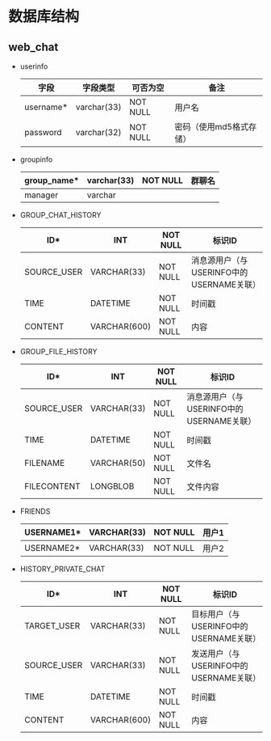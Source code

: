 # 数据库结构

## web_chat

- userinfo

  | 字段      | 字段类型    | 可否为空 | 备注                    |
  | --------- |-------------| -------- | ----------------------- |
  | username* | varchar(33) | NOT NULL | 用户名                  |
  | password  | varchar(32) | NOT NULL | 密码（使用md5格式存储） |

  
- groupinfo

  | group_name* | varchar(33) | NOT NULL | 群聊名               |
  | ----------- | ----------- | -------- | -------------------- |
  | manager     | varchar



- GROUP_CHAT_HISTORY

  | ID*         | INT          | NOT NULL | 标识ID                                   |
  | ----------- |--------------| -------- | ---------------------------------------- |
  | SOURCE_USER | VARCHAR(33)  | NOT NULL | 消息源用户（与USERINFO中的USERNAME关联） |
  | TIME        | DATETIME     | NOT NULL | 时间戳                                   |
  | CONTENT     | VARCHAR(600) | NOT NULL | 内容                                     |



- GROUP_FILE_HISTORY

  | ID*         | INT         | NOT NULL | 标识ID                                   |
  | ----------- |-------------| -------- | ---------------------------------------- |
  | SOURCE_USER | VARCHAR(33) | NOT NULL | 消息源用户（与USERINFO中的USERNAME关联） |
  | TIME        | DATETIME    | NOT NULL | 时间戳                                   |
  | FILENAME    | VARCHAR(50) | NOT NULL | 文件名                                   |
  | FILECONTENT | LONGBLOB    | NOT NULL | 文件内容                                 |



- FRIENDS

  | USERNAME1* | VARCHAR(33) | NOT NULL | 用户1 |
  | ---------- |-------------| -------- | ----- |
  | USERNAME2* | VARCHAR(33) | NOT NULL | 用户2 |



- HISTORY_PRIVATE_CHAT

  | ID*         | INT          | NOT NULL | 标识ID                                 |
  | ----------- |--------------| -------- | -------------------------------------- |
  | TARGET_USER | VARCHAR(33)  | NOT NULL | 目标用户（与USERINFO中的USERNAME关联） |
  | SOURCE_USER | VARCHAR(33)  | NOT NULL | 发送用户（与USERINFO中的USERNAME关联） |
  | TIME        | DATETIME     | NOT NULL | 时间戳                                 |
  | CONTENT     | VARCHAR(600) | NOT NULL | 内容                                   |

  
